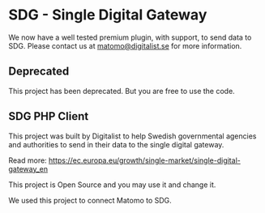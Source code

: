 # SDG - Single Digital Gateway

We now have a well tested premium plugin, with support, to send data to SDG. Please contact us at matomo@digitalist.se for more information.


## Deprecated

This project has been deprecated. But you are free to use the code.


## SDG PHP Client

This project was built by Digitalist to help Swedish governmental agencies and authorities to send in their data to the single digital gateway.

Read more: https://ec.europa.eu/growth/single-market/single-digital-gateway_en

This project is Open Source and you may use it and change it.

We used this project to connect Matomo to SDG.
